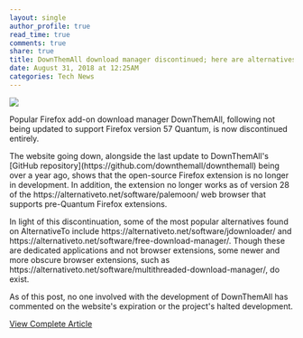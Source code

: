 ```yaml
---
layout: single
author_profile: true
read_time: true
comments: true
share: true
title: DownThemAll download manager discontinued; here are alternatives
date: August 31, 2018 at 12:25AM
categories: Tech News
---
```

<img class="align-center" src="%20http://ifttt.com/images/no_image_card.png">
<p>Popular Firefox add-on download manager DownThemAll, following not being updated to support Firefox version 57 Quantum, is now discontinued entirely.</p><p>The website going down, alongside the last update to DownThemAll's [GitHub repository](https://github.com/downthemall/downthemall) being over a year ago, shows that the open-source Firefox extension is no longer in development. In addition, the extension no longer works as of version 28 of the https://alternativeto.net/software/palemoon/ web browser that supports pre-Quantum Firefox extensions.</p><p>In light of this discontinuation, some of the most popular alternatives found on AlternativeTo include https://alternativeto.net/software/jdownloader/ and https://alternativeto.net/software/free-download-manager/. Though these are dedicated applications and not browser extensions, some newer and more obscure browser extensions, such as https://alternativeto.net/software/multithreaded-download-manager/, do exist.</p><p>As of this post, no one involved with the development of DownThemAll has commented on the website's expiration or the project's halted development.</p>

<a class="btn btn--info" href="https://alternativeto.net/news/2018/8/downthemall-download-manager-discontinued-here-are-alternatives">View Complete Article</a>